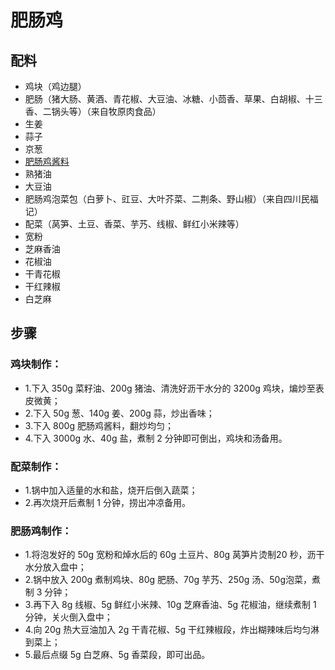 # 肥肠鸡

## 配料
- 鸡块（鸡边腿）
- 肥肠（猪大肠、黄酒、青花椒、大豆油、冰糖、小茴香、草果、白胡椒、十三香、二锅头等）（来自牧原肉食品）
- 生姜
- 蒜子
- 京葱
- [肥肠鸡酱料](/配料/肥肠鸡酱料.md)
- 熟猪油
- 大豆油
- 肥肠鸡泡菜包（白萝卜、豇豆、大叶芥菜、二荆条、野山椒）（来自四川民福记）
- 配菜（莴笋、土豆、香菜、芋艿、线椒、鲜红小米辣等）
- 宽粉
- 芝麻香油
- 花椒油
- 干青花椒
- 干红辣椒
- 白芝麻

## 步骤

### 鸡块制作：
- 1.下入 350g 菜籽油、200g 猪油、清洗好沥干水分的 3200g 鸡块，煸炒至表皮微黄；
- 2.下入 50g 葱、140g 姜、200g 蒜，炒出香味；
- 3.下入 800g 肥肠鸡酱料，翻炒均匀；
- 4.下入 3000g 水、40g 盐，煮制 2 分钟即可倒出，鸡块和汤备用。

### 配菜制作：
- 1.锅中加入适量的水和盐，烧开后倒入蔬菜；
- 2.再次烧开后煮制 1 分钟，捞出冲凉备用。

### 肥肠鸡制作：
- 1.将泡发好的 50g 宽粉和焯水后的 60g 土豆片、80g 莴笋片烫制20 秒，沥干水分放入盘中；
- 2.锅中放入 200g 煮制鸡块、80g 肥肠、70g 芋艿、250g 汤、50g泡菜，煮制 3 分钟；
- 3.再下入 8g 线椒、5g 鲜红小米辣、10g 芝麻香油、5g 花椒油，继续煮制 1 分钟，关火倒入盘中；
- 4.向 20g 热大豆油加入 2g 干青花椒、5g 干红辣椒段，炸出糊辣味后均匀淋到菜上；
- 5.最后点缀 5g 白芝麻、5g 香菜段，即可出品。